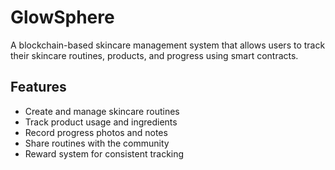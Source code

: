 # GlowSphere

A blockchain-based skincare management system that allows users to track their skincare routines, products, and progress using smart contracts.

## Features
- Create and manage skincare routines
- Track product usage and ingredients
- Record progress photos and notes
- Share routines with the community
- Reward system for consistent tracking